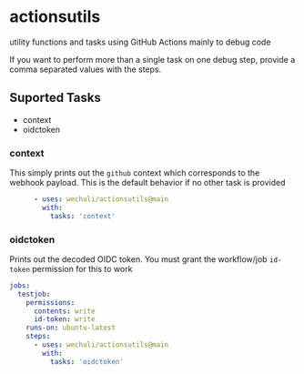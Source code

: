 # actionsutils
utility functions and tasks using GitHub Actions mainly to debug code

If you want to perform more than a single task on one debug step, provide a comma separated values with the steps.

## Suported Tasks
- context
- oidctoken

### context

This simply prints out the `github` context which corresponds to the webhook payload. This is the default behavior if no other task is provided

```yml
      - uses: wechuli/actionsutils@main
        with:
          tasks: 'context'
```
### oidctoken

Prints out the decoded OIDC token. You must grant the workflow/job `id-token` permission for this to work

```yml
jobs:
  testjob:
    permissions:
      contents: write
      id-token: write
    runs-on: ubuntu-latest
    steps:   
      - uses: wechuli/actionsutils@main
        with:
          tasks: 'oidctoken'
```

